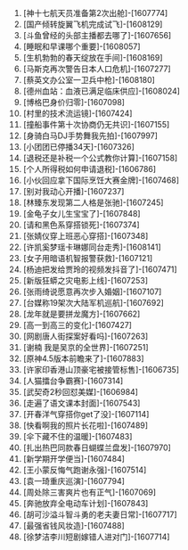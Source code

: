 
1. [神十七航天员准备第2次出舱]-[1607774]
1. [国产倾转旋翼飞机完成试飞]-[1608129]
1. [斗鱼曾经的头部主播都去哪了]-[1607656]
1. [睡眠和早课哪个重要]-[1608057]
1. [生机勃勃的春天绽放在手间]-[1608169]
1. [马斯克再次警告日本人口危机]-[1607277]
1. [蔡英文办公室一卫兵中枪]-[1608180]
1. [德州血站：血液已满足临床供应]-[1608024]
1. [博格巴身价归零]-[1607098]
1. [村里的技术流运镜]-[1607424]
1. [撞船事件第十次协商仍无共识]-[1607155]
1. [身骑白马DJ手势舞我先拍]-[1607997]
1. [小团团已停播34天]-[1607326]
1. [退税还是补税一个公式教你计算]-[1607158]
1. [个人所得税如何申请退税]-[1606786]
1. [小伙回应拿下国际烹饪大赛金牌]-[1607468]
1. [别对我动心开播]-[1607237]
1. [林臻东发现第二人格是张驰]-[1607245]
1. [金龟子女儿生宝宝了]-[1607848]
1. [请和黑色系穿搭锁死]-[1607374]
1. [张婧仪穿上班恶心穿搭]-[1607348]
1. [许凯奚梦瑶卡琳娜同台走秀]-[1608141]
1. [女子用暗语机智报警获救]-[1607121]
1. [杨迪把发给贾玲的视频发抖音了]-[1607471]
1. [新版狂蟒之灾电影上线]-[1607253]
1. [张雨绮说愿意再次步入婚姻]-[1607107]
1. [台媒称19架次大陆军机巡航]-[1607692]
1. [龙年就是要拼龙魔方]-[1607662]
1. [高一到高三的变化]-[1607427]
1. [网剧唐人街探案好看吗]-[1607263]
1. [谢楠 我是吴京的全世界]-[1607251]
1. [原神4.5版本前瞻来了]-[1607883]
1. [许家印香港山顶豪宅被接管标售]-[1606735]
1. [人猫擂台争霸赛]-[1607314]
1. [武契奇2秒回怼美媒]-[1606984]
1. [走遍了语文课本封面]-[1607543]
1. [开春洋气穿搭你get了没]-[1607114]
1. [快看啊我的照片长花啦]-[1607489]
1. [伞下藏不住的温暖]-[1607483]
1. [扎出热巴同款春日蝴蝶兰盘发]-[1607970]
1. [新学期开学便当]-[1607484]
1. [王小蒙反悔气跑谢永强]-[1607514]
1. [袁一琦重庆巡演]-[1607794]
1. [周处除三害爽片也有正气]-[1607069]
1. [奔驰放弃全电动车计划]-[1607843]
1. [胡可沙溢斗智斗勇的老夫妻日常]-[1607717]
1. [最强省钱风妆造]-[1607488]
1. [徐梦洁李川短剧嫁错人进对门]-[1607714]